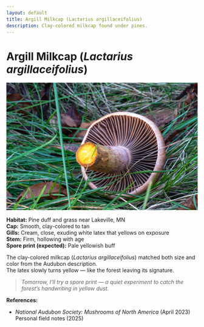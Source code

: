 ```yaml
---
layout: default
title: Argill Milkcap (Lactarius argillaceifolius)
description: Clay-colored milkcap found under pines.
---
```


# Argill Milkcap (*Lactarius argillaceifolius*)

![Argill Milkcap](assets/agrill-milkcap/E21A6382.jpg)

**Habitat:** Pine duff and grass near Lakeville, MN  
**Cap:** Smooth, clay-colored to tan  
**Gills:** Cream, close, exuding white latex that yellows on exposure  
**Stem:** Firm, hollowing with age  
**Spore print (expected):** Pale yellowish buff  

The clay-colored milkcap (*Lactarius argillaceifolius*) matched both size and color from the Audubon description.  
The latex slowly turns yellow — like the forest leaving its signature.

> *Tomorrow, I’ll try a spore print — a quiet experiment to catch the forest’s handwriting in yellow dust.*

**References:**  
- *National Audubon Society: Mushrooms of North America* (April 2023) 
Personal field notes (2025)
